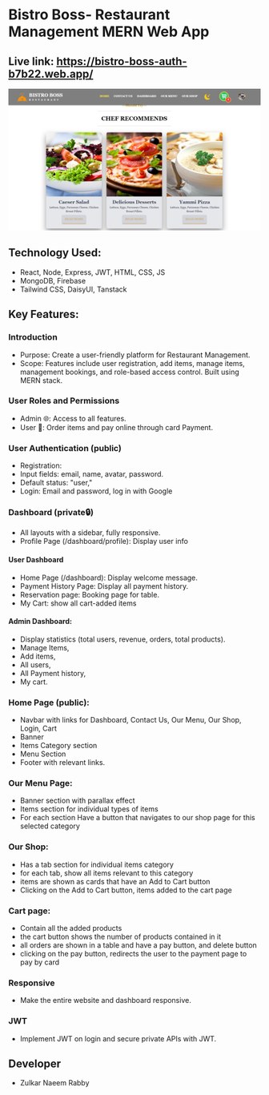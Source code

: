 # Bistro Boss- Restaurant Management MERN Web App
## Live link: https://bistro-boss-auth-b7b22.web.app/

<a href="https://bistro-boss-restaurant-mern.web.app/">
  <img src="https://github.com/TrishonBaidaya7399/Bistro-Boss-Restaurant-client/blob/main/Screenshot%202023-12-08%20203513.jpg?raw=true" />
</a>

## Technology Used: 
- React, Node, Express, JWT, HTML, CSS, JS
- MongoDB, Firebase
- Tailwind CSS, DaisyUI, Tanstack


## Key Features: 
### Introduction
- Purpose: Create a user-friendly platform for Restaurant Management.
- Scope: Features include user registration, add items, manage items, management bookings, and role-based access control. Built using MERN stack.

### User Roles and Permissions
- Admin 🌐: Access to all features.
- User 🤝: Order items and pay online through card Payment.

### User Authentication (public)
- Registration:
- Input fields: email, name, avatar, password.
- Default status: "user,"
- Login: Email and password, log in with Google
### Dashboard (private🔒)
- All layouts with a sidebar, fully responsive.
- Profile Page (/dashboard/profile): Display user info
#### User Dashboard 
- Home Page (/dashboard): Display welcome message.
- Payment History Page: Display all payment history.
- Reservation page: Booking page for table.
- My Cart: show all cart-added items

#### Admin Dashboard: 
- Display statistics (total users, revenue, orders, total products).
- Manage Items,
- Add items,
- All users,
- All Payment history,
- My cart.

### Home Page (public): 
- Navbar with links for Dashboard, Contact Us, Our Menu, Our Shop, Login, Cart
- Banner
- Items Category section
- Menu Section
- Footer with relevant links.

### Our Menu Page:
- Banner section with parallax effect
- Items section for individual types of items
- For each section Have a button that navigates to our shop page for this selected category

### Our Shop:
- Has a tab section for individual items category
- for each tab, show all items relevant to this category
- items are shown as cards that have an Add to Cart button
- Clicking on the Add to Cart button, items added to the cart page
 
### Cart page:
- Contain all the added products
- the cart button shows the number of products contained in it
- all orders are shown in a table and have a pay button, and delete button
- clicking on the pay button, redirects the user to the payment page to pay by card

### Responsive
- Make the entire website and dashboard responsive.

### JWT
- Implement JWT on login and secure private APIs with JWT.

## Developer
- Zulkar Naeem Rabby